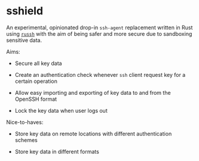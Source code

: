 # sshield

An experimental, opinionated drop-in `ssh-agent` replacement written in Rust using [`russh`](https://github.com/warp-tech/russh)
with the aim of being safer and more secure due to sandboxing sensitive data.

Aims:

- Secure all key data

- Create an authentication check whenever `ssh` client request key for a certain operation 

- Allow easy importing and exporting of key data to and from the OpenSSH format

- Lock the key data when user logs out

Nice-to-haves:

- Store key data on remote locations with different authentication schemes

- Store key data in different formats